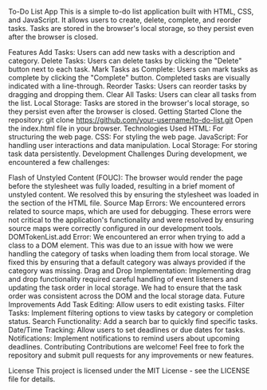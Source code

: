 
To-Do List App
This is a simple to-do list application built with HTML, CSS, and JavaScript. It allows users to create, delete, complete, and reorder tasks. Tasks are stored in the browser's local storage, so they persist even after the browser is closed.

Features
Add Tasks: Users can add new tasks with a description and category.
Delete Tasks: Users can delete tasks by clicking the "Delete" button next to each task.
Mark Tasks as Complete: Users can mark tasks as complete by clicking the "Complete" button. Completed tasks are visually indicated with a line-through.
Reorder Tasks: Users can reorder tasks by dragging and dropping them.
Clear All Tasks: Users can clear all tasks from the list.
Local Storage: Tasks are stored in the browser's local storage, so they persist even after the browser is closed.
Getting Started
Clone the repository:
git clone <https://github.com/your-username/to-do-list.git>
Open the index.html file in your browser.
Technologies Used
HTML: For structuring the web page.
CSS: For styling the web page.
JavaScript: For handling user interactions and data manipulation.
Local Storage: For storing task data persistently.
Development Challenges
During development, we encountered a few challenges:

Flash of Unstyled Content (FOUC): The browser would render the page before the stylesheet was fully loaded, resulting in a brief moment of unstyled content. We resolved this by ensuring the stylesheet was loaded in the <head> section of the HTML file.
Source Map Errors: We encountered errors related to source maps, which are used for debugging. These errors were not critical to the application's functionality and were resolved by ensuring source maps were correctly configured in our development tools.
DOMTokenList.add Error: We encountered an error when trying to add a class to a DOM element. This was due to an issue with how we were handling the category of tasks when loading them from local storage. We fixed this by ensuring that a default category was always provided if the category was missing.
Drag and Drop Implementation: Implementing drag and drop functionality required careful handling of event listeners and updating the task order in local storage. We had to ensure that the task order was consistent across the DOM and the local storage data.
Future Improvements
Add Task Editing: Allow users to edit existing tasks.
Filter Tasks: Implement filtering options to view tasks by category or completion status.
Search Functionality: Add a search bar to quickly find specific tasks.
Date/Time Tracking: Allow users to set deadlines or due dates for tasks.
Notifications: Implement notifications to remind users about upcoming deadlines.
Contributing
Contributions are welcome! Feel free to fork the repository and submit pull requests for any improvements or new features.

License
This project is licensed under the MIT License - see the LICENSE file for details.
